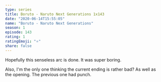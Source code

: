 ```yaml
---
type: series
title: Boruto - Naruto Next Generations 1x143
date: "2020-06-14T15:55:05"
name: "Boruto - Naruto Next Generations"
season: 1
episode: 143
rating: 1
ratingEmoji: "⭐️"
share: false
---
```


Hopefully this senseless arc is done. It was super boring.

Also, I'm the only one thinking the current ending is rather bad? As well as the opening. The previous one had punch.
